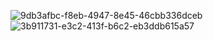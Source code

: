 ![9db3afbc-f8eb-4947-8e45-46cbb336dceb](https://github.com/user-attachments/assets/e1e79937-4773-44d6-b961-b41b6b459508)
![3b911731-e3c2-413f-b6c2-eb3ddb615a57](https://github.com/user-attachments/assets/346be229-f554-4a44-8524-f5ec2193ff28)
